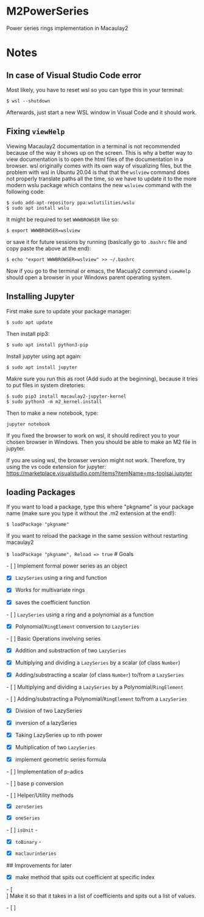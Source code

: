 # M2PowerSeries
Power series rings implementation in Macaulay2

# Notes

## In case of Visual Studio Code error
Most likely, you have to reset wsl so you can type this in your terminal:
```
$ wsl --shutdown
```
Afterwards, just start a new WSL window in Visual Code and it should work. 

## Fixing `viewHelp`
Viewing Macaulay2 documentation in a terminal is not recommended because of the way it shows up on the screen. This is why a better way to view documentation is to open the html files of the documentation in a browser. wsl originally comes with its own way of visualizing files, but the problem with wsl in Ubuntu 20.04 is that that the `wslview` command does not properly translate paths all the time, so we have to update it to the more modern wslu package which contains the new `wslview` command with the following code:

```
$ sudo add-apt-repository ppa:wslutilities/wslu
$ sudo apt install wslu
```

It might be required to set `WWWBROWSER` like so:
```
$ export WWWBROWSER=wslview
``` 

or save it for future sessions by running (basically go to `.bashrc` file and copy paste the above at the end):

```
$ echo "export WWWBROWSER=wslview" >> ~/.bashrc
```

Now if you go to the terminal or emacs, the Macualy2 command `viewHelp` should open a browser in your Windows parent operating system.

## Installing Jupyter
First make sure to update your package manager:
```
$ sudo apt update
```

Then install pip3:
```
$ sudo apt install python3-pip
```
Install jupyter using apt again:

```
$ sudo apt install jupyter
```

Makre sure you run this as root (Add sudo at the beginning), because it tries to put files in system diretories:
```
$ sudo pip3 install macaulay2-jupyter-kernel
$ sudo python3 -m m2_kernel.install
```

Then to make a new notebook, type: 
```
jupyter notebook
```
If you fixed the browser to work on wsl, it should redirect you to your chosen browser in Windows. Then you should be able to make an M2 file in jupyter. 

If you are using wsl, the browser version might not work. Therefore, try using the vs code extension for jupyter: 
https://marketplace.visualstudio.com/items?itemName=ms-toolsai.jupyter

## loading Packages
If you want to load a package, type this where "pkgname" is your package name (make sure you type it without the .m2 extension at the end!):

`
$ loadPackage "pkgname"
`

If you want to reload the package in the same session without restarting macaulay2

`
$ loadPackage "pkgname", Reload => true
`
# Goals

- [ ] Implement formal power series as an object

 - [X] `LazySeries` using a ring and function

 - [X] Works for multivariate rings

 - [X] saves the coefficient function

 - [ ] `LazySeries` using a ring and a polynomial as a function

 - [X] Polynomial/`RingElement` conversion to `LazySeries`

  

- [ ] Basic Operations involving series

 - [X] Addition and substraction of two `LazySeries`

 - [X] Multiplying and dividing a `LazySeries` by a scalar (of class `Number`)

 - [X] Adding/substracting a scalar (of class `Number`) to/from a `LazySeries`

 - [ ] Multiplying and dividing a `LazySeries` by a Polynomial/`RingElement`

 - [ ] Adding/substracting a Polynomial/`RingElement` to/from a `LazySeries`

  

- [X] Division of two LazySeries

 - [X] inversion of a lazySeries

 - [X] Taking LazySeries up to nth power

 - [X] Multiplication of two `LazySeries`

 - [X] implement geometric series formula

  

- [ ] Implementation of p-adics

 - [ ] base p conversion


  

- [ ] Helper/Utility methods

 - [X] `zeroSeries`

 - [X] `oneSeries`

 - [ ] `isUnit` -

 - [X] `toBinary` - 

 - [X] `maclaurinSeries`

  

## Improvements for later

- [X] make method that spits out coefficient at specific index

 - [ ] Make it so that it takes in a list of coefficients and spits out a list of values.

- [ ] 
